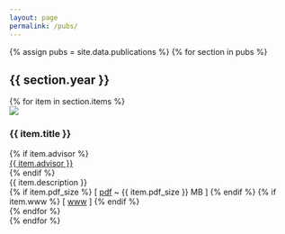 ```yaml
---
layout: page
permalink: /pubs/
---
```


{% assign pubs = site.data.publications %}
{% for section in pubs %}
  <section class="pubs" id="y{{ section.year }}">
    <h2>{{ section.year }}</h2>
  {% for item in section.items %}
    <section class="pub" id="p{{ item.slug }}">
        <img src="/assets/{{ item.slug }}.png" />
        <div class="pub-content">
            <h3>{{ item.title }}</h3>
            {% if item.advisor %}<div class="advisor"><a href="{{ item.advisor_url }}">{{ item.advisor }}</a></div>{% endif %}
            <div class="description">{{ item.description }}</div>
            <div class="links">
                {% if item.pdf_size %}
                    [ <a href="/assets/{{ item.slug }}.pdf">pdf</a> ~ {{ item.pdf_size }} MB ]
                {% endif %}
                {% if item.www %}
                    [ <a href="{{ item.www }}">www</a> ]
                {% endif %}
            </div>
        </div>
    </section>
  {% endfor %}
  </section>
{% endfor %}
